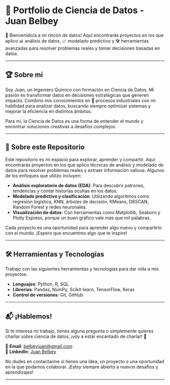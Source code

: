 
# 🚀 Portfolio de Ciencia de Datos - Juan Belbey

👋 Bienvenido/a a mi rincón de datos! Aquí encontrarás proyectos en los que aplico 📊 análisis de datos, 📈 modelado predictivo y 🛠️ herramientas avanzadas para resolver problemas reales y tomar decisiones basadas en datos.

---

## 🏆 Sobre mí

Soy Juan, un Ingeniero Químico con formación en Ciencia de Datos. Mi pasión es transformar datos en decisiones estratégicas que generen impacto. Combino mis conocimientos en 🔬 procesos industriales con mi habilidad para analizar datos, buscando siempre optimizar sistemas y mejorar la eficiencia en distintos ámbitos.  

Para mí, la Ciencia de Datos es una forma de entender el mundo y encontrar soluciones creativas a desafíos complejos.

---

## 📂 Sobre este Repositorio

Este repositorio es mi espacio para explorar, aprender y compartir. Aquí encontrarás proyectos en los que aplico técnicas de análisis y modelado de datos para resolver problemas reales y extraer información valiosa. Algunos de los enfoques que utilizo incluyen:

- **Análisis exploratorio de datos (EDA)**: Para descubrir patrones, tendencias y contar historias ocultas en los datos.
- **Modelado predictivo y clasificación**: Utilizando algoritmos como regresión logística, KNN, árboles de decisión, KMeans, DBSCAN, Random Forest y redes neuronales.
- **Visualización de datos**: Con herramientas como Matplotlib, Seaborn y Plotly Express, porque un buen gráfico vale más que mil palabras.

Cada proyecto es una oportunidad para aprender algo nuevo y compartirlo con el mundo. ¡Espero que encuentres algo que te inspire!

---

## 🛠️ Herramientas y Tecnologías

Trabajo con las siguientes herramientas y tecnologías para dar vida a mis proyectos:

- **Lenguajes**: Python, R, SQL  
- **Librerías**: Pandas, NumPy, Scikit-learn, TensorFlow, Keras  
- **Control de versiones**: Git, GitHub  

---

## 📬 ¡Hablemos!

Si te interesa mi trabajo, tienes alguna pregunta o simplemente quieres charlar sobre ciencia de datos, ¡voy a estar encantado de charlar! 🚀  

📧 **Email**: belbeyjuan@gmail.com  
💼 **LinkedIn**: [Juan Belbey](https://www.linkedin.com/in/juanbelbey)  

No dudes en contactarme si tienes una idea, un proyecto o una oportunidad en la que podamos colaborar. ¡Estoy siempre abierto a nuevos desafíos y aprendizajes!

---
